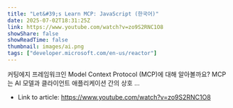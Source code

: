```yaml
---
title: "Let&#39;s Learn MCP: JavaScript (한국어)"
date: 2025-07-02T18:31:25Z
link: https://www.youtube.com/watch?v=zo9S2RNC1O8
showShare: false
showReadTime: false
thumbnail: images/ai.png
tags: ["developer.microsoft.com/en-us/reactor"]
---
```

커팅에지 프레임워크인 Model Context Protocol (MCP)에 대해 알아볼까요? MCP는 AI 모델과 클라이언트 애플리케이션 간의 상호 ...

- Link to article: https://www.youtube.com/watch?v=zo9S2RNC1O8